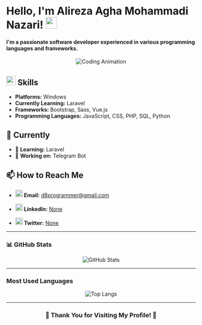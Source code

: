 # Hello, I'm Alireza Agha Mohammadi Nazari! <img src="https://user-images.githubusercontent.com/74038190/216120986-f2752ca9-fe82-4aa3-befe-0a58db010d85.png" width="30px">

#### I'm a passionate software developer experienced in various programming languages and frameworks.

<p align="center">
  <img src="https://user-images.githubusercontent.com/74038190/212746035-d5c61762-973c-44c0-aec7-887f3b7690e3.gif" style="max-width: 100%; display: inline-block;" alt="Coding Animation">
</p>

## <img src="https://user-images.githubusercontent.com/74038190/212284087-bbe7e430-757e-4901-90bf-4cd2ce3e1852.gif" width="25px"> Skills
- **Platforms:** Windows
- **Currently Learning:** Laravel
- **Frameworks:** Bootstrap, Sass, Vue.js
- **Programming Languages:** JavaScript, CSS, PHP, SQL, Python

## 🌟 Currently
- 🌱 **Learning:** Laravel
- 🔭 **Working on:** Telegram Bot

## 📫 How to Reach Me

- **<img src="https://raw.githubusercontent.com/TheDudeThatCode/TheDudeThatCode/6bd69ddcf3118726abbcf0aa0e0c5b6e712886b4/Assets/Gmail.svg" height="20px" width="20px"> Email:** [d8programmer@gmail.com](mailto:d8programmer@gmail.com)

- **<img src="https://raw.githubusercontent.com/TheDudeThatCode/TheDudeThatCode/6bd69ddcf3118726abbcf0aa0e0c5b6e712886b4/Assets/Linkedin.svg" height="20px" width="20px"> LinkedIn:** [None](https://www.linkedin.com/in/)

- **<img src="https://raw.githubusercontent.com/TheDudeThatCode/TheDudeThatCode/6bd69ddcf3118726abbcf0aa0e0c5b6e712886b4/Assets/Twitter.svg" height="20px" width="20px"> Twitter:** [None](https://twitter.com/)

---

### 📊 GitHub Stats

<p align="center">
  <img src="https://github-readme-stats.vercel.app/api?username=d8programmer&show_icons=true&theme=radical" alt="GitHub Stats" />
</p>

---

### Most Used Languages

<p align="center">
  <img src="https://github-readme-stats.vercel.app/api/top-langs/?username=d8programmer&layout=compact&theme=radical" alt="Top Langs" />
</p>

---

### <p align="center"> 🎨 Thank You for Visiting My Profile! 🌈</p>
